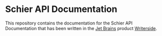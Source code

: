 # Schier API Documentation

This repository contains the documentation for the Schier API Documentation that has been written in the [Jet Brains](https://www.jetbrains.com) product [Writerside](https://www.jetbrains.com/writerside/).

<!-- Security scan triggered at 2025-09-02 00:30:47 -->

<!-- Security scan triggered at 2025-09-02 03:17:18 -->

<!-- Security scan triggered at 2025-09-09 05:28:27 -->

<!-- Security scan triggered at 2025-09-09 05:37:50 -->